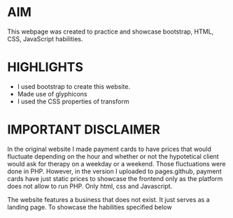 # AIM

This webpage was created to practice and showcase bootstrap, HTML, CSS, JavaScript habilities.


# HIGHLIGHTS

- I used bootstrap to create this website.
- Made use of glyphicons
- I used the CSS properties of transform


# IMPORTANT DISCLAIMER

In the original website I made payment cards to have prices that would fluctuate depending on the hour and whether or not the hypotetical client would ask for therapy on a weekday or a weekend. Those fluctuations were done in PHP. However, in the version I uploaded to pages.github, payment cards have just static prices to showcase the frontend only as the platform does not allow to run PHP. Only html, css and Javascript.

The website features a business that does not exist. It just serves as a landing page. To showcase the habilities specified below
